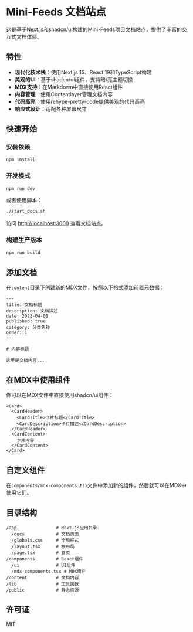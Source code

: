 # Mini-Feeds 文档站点

这是基于Next.js和shadcn/ui构建的Mini-Feeds项目文档站点，提供了丰富的交互式文档体验。

## 特性

- **现代化技术栈**：使用Next.js 15、React 19和TypeScript构建
- **美观的UI**：基于shadcn/ui组件，支持暗/亮主题切换
- **MDX支持**：在Markdown中直接使用React组件
- **内容管理**：使用Contentlayer管理文档内容
- **代码高亮**：使用rehype-pretty-code提供美观的代码高亮
- **响应式设计**：适配各种屏幕尺寸

## 快速开始

### 安装依赖

```bash
npm install
```

### 开发模式

```bash
npm run dev
```

或者使用脚本：

```bash
./start_docs.sh
```

访问 [http://localhost:3000](http://localhost:3000) 查看文档站点。

### 构建生产版本

```bash
npm run build
```

## 添加文档

在`content`目录下创建新的MDX文件，按照以下格式添加前置元数据：

```mdx
---
title: 文档标题
description: 文档描述
date: 2023-04-01
published: true
category: 分类名称
order: 1
---

# 内容标题

这里是文档内容...
```

## 在MDX中使用组件

你可以在MDX文件中直接使用shadcn/ui组件：

```mdx
<Card>
  <CardHeader>
    <CardTitle>卡片标题</CardTitle>
    <CardDescription>卡片描述</CardDescription>
  </CardHeader>
  <CardContent>
    卡片内容
  </CardContent>
</Card>
```

## 自定义组件

在`components/mdx-components.tsx`文件中添加新的组件，然后就可以在MDX中使用它们。

## 目录结构

```
/app               # Next.js应用目录
  /docs            # 文档页面
  /globals.css     # 全局样式
  /layout.tsx      # 根布局
  /page.tsx        # 首页
/components        # React组件
  /ui              # UI组件
  /mdx-components.tsx # MDX组件
/content           # 文档内容
/lib               # 工具函数
/public            # 静态资源
```

## 许可证

MIT
